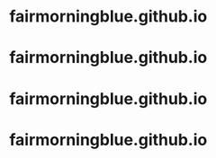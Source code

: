 # fairmorningblue.github.io
# fairmorningblue.github.io
# fairmorningblue.github.io
# fairmorningblue.github.io
